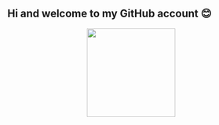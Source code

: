 ## Hi and welcome to my GitHub account :blush:

<div id="header" align="center">
  <img src="<iframe src="https://giphy.com/gifs/getting-playlist-RRerwvHrb0nxm" width="180"/>
</div>


